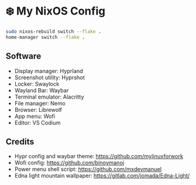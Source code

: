 # ❄️ My NixOS Config

```bash
sudo nixos-rebuild switch --flake .
home-manager switch --flake .
```

## Software

- Display manager: Hyprland
- Screenshot utility: Hyprshot
- Locker: Swaylock
- Wayland Bar: Waybar
- Terminal emulator: Alacritty
- File manager: Nemo
- Browser: Librewolf
- App menu: Wofi
- Editor: VS Codium

## Credits

- Hypr config and waybar theme: https://github.com/mylinuxforwork
- Wofi config: https://github.com/binoymanoj
- Power menu shell script: https://github.com/mxdevmanuel
- Edna light mountain wallpaper: https://gitlab.com/jomada/Edna-Light/
